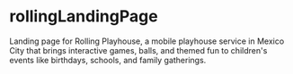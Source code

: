 # rollingLandingPage
Landing page for Rolling Playhouse, a mobile playhouse service in Mexico City that brings interactive games, balls, and themed fun to children's events like birthdays, schools, and family gatherings.
